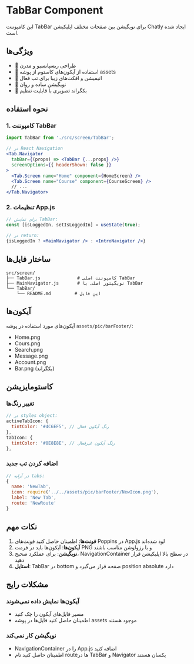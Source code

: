 # TabBar Component

این کامپوننت TabBar برای نویگیشن بین صفحات مختلف اپلیکیشن Chatly ایجاد شده است.

## ویژگی‌ها

- 📱 طراحی ریسپانسیو و مدرن
- 🎨 استفاده از آیکون‌های کاستوم از پوشه assets
- 🌈 انیمیشن و افکت‌های زیبا برای تب فعال
- 🎯 نویگیشن ساده و روان
- 💫 بکگراند تصویری با قابلیت تنظیم

## نحوه استفاده

### 1. کامپوننت TabBar
```jsx
import TabBar from './src/screen/TabBar';

// در React Navigation
<Tab.Navigator
  tabBar={(props) => <TabBar {...props} />}
  screenOptions={{ headerShown: false }}
>
  <Tab.Screen name="Home" component={HomeScreen} />
  <Tab.Screen name="Course" component={CourseScreen} />
  // ...
</Tab.Navigator>
```

### 2. تنظیمات App.js
```jsx
// برای نمایش TabBar:
const [isLoggedIn, setIsLoggedIn] = useState(true);

// در return:
{isLoggedIn ? <MainNavigator /> : <IntroNavigator />}
```

## ساختار فایل‌ها

```
src/screen/
├── TabBar.js              # کامپوننت اصلی TabBar
├── MainNavigator.js       # نویگیتور اصلی با TabBar
└── TabBar/
    └── README.md         # این فایل
```

## آیکون‌ها

آیکون‌های مورد استفاده در پوشه `assets/pic/barFooter/`:
- Home.png
- Cours.png  
- Search.png
- Message.png
- Account.png
- Bar.png (بکگراند)

## کاستومایزیشن

### تغییر رنگ‌ها
```jsx
// در styles object:
activeTabIcon: {
  tintColor: '#4C6EF5', // رنگ آیکون فعال
},
tabIcon: {
  tintColor: '#8E8E8E', // رنگ آیکون غیرفعال
},
```

### اضافه کردن تب جدید
```jsx
// در آرایه tabs:
{
  name: 'NewTab',
  icon: require('../../assets/pic/barFooter/NewIcon.png'),
  label: 'New Tab',
  route: 'NewRoute'
}
```

## نکات مهم

1. **فونت‌ها**: اطمینان حاصل کنید فونت‌های Poppins در App.js لود شده‌اند
2. **آیکون‌ها**: آیکون‌ها باید در فرمت PNG و با رزولوشن مناسب باشند
3. **نویگیشن**: برای عملکرد صحیح، NavigationContainer در سطح بالا اپلیکیشن قرار دهید
4. **استایل**: TabBar در bottom صفحه قرار می‌گیرد و position absolute دارد

## مشکلات رایج

### آیکون‌ها نمایش داده نمی‌شوند
- مسیر فایل‌های آیکون را چک کنید
- اطمینان حاصل کنید فایل‌ها در پوشه assets موجود هستند

### نویگیشن کار نمی‌کند  
- NavigationContainer را در App.js اضافه کنید
- اطمینان حاصل کنید نام route‌ها در TabBar و Navigator یکسان هستند







